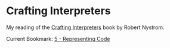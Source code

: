 # Crafting Interpreters

My reading of the
[Crafting Interpreters](https://craftinginterpreters.com/contents.html) book
by Robert Nystrom.

Current Bookmark:
[5 - Representing Code](https://craftinginterpreters.com/representing-code.html)
